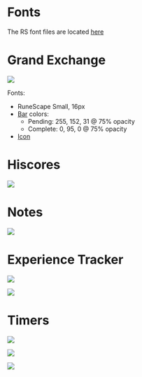 # Fonts
The RS font files are located [here](https://sites.google.com/site/interactiverune/kits/fonts)

# Grand Exchange

![](https://i.imgur.com/TnPuqvG.png)

Fonts:
- RuneScape Small, 16px
- [Bar](https://i.imgur.com/cD6ol5S.png) colors:
  - Pending: 255, 152, 31 @ 75% opacity
  - Complete: 0, 95, 0 @ 75% opacity
- [Icon](https://i.imgur.com/dXPYcYk.png)

# Hiscores

![](https://i.imgur.com/KSw7Osq.png)

# Notes

![](https://i.imgur.com/kRX7lyP.png)

# Experience Tracker

![](https://i.imgur.com/QOwPWZM.png)

![](https://i.imgur.com/mWKxMkF.png)

# Timers

![](https://i.imgur.com/dRMLPno.png)

![](https://i.imgur.com/LSrY359.png)

![](https://i.imgur.com/1numjpZ.png)